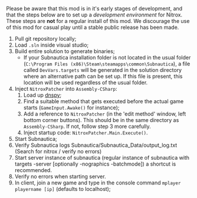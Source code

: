 Please be aware that this mod is in it's early stages of development, and that the steps below are to set up a *development environment* for Nitrox. These steps are **not** for a regular install of this mod. We discourage the use of this mod for casual play until a stable public release has been made.

1. Pull git repository locally;
2. Load `.sln` inside visual studio;
3. Build entire solution to generate binaries;
    - If your Subnautica installation folder is not located in the usual folder (`C:\Program Files (x86)\Steam\steamapps\common\Subnautica`), a file called `DevVars.targets` will be generated in the solution directory where an alternative path can be set up. If this file is present, this location will be used regardless of the usual folder.
4. Inject `NitroxPatcher` into `Assembly-CSharp`:
    1. Load up [dnspy](https://github.com/0xd4d/dnSpy);
    2. Find a suitable method that gets executed before the actual game starts (`GameInput.Awake()` for instance);
    3. Add a reference to `NitroxPatcher` (in the 'edit method' window, left bottom corner buttons). This should be in the same directory as `Assembly-CSharp`. If not, follow step 3 more carefully.
    4. Inject startup code: `NitroxPatcher.Main.Execute()`.
5. Start Subnautica;
6. Verify Subnautica logs Subnautica/Subnautica_Data/output_log.txt (Search for nitrox / verify no errors)
7. Start server instance of subnautica (regular instance of subnautica with targets -server [optionally -nographics -batchmode]) a shortcut is recommended.
8. Verify no errors when starting server.
9. In client, join a new game and type in the console command `mplayer playername [ip]` (defaults to localhost);

